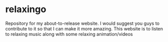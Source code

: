 # relaxingo
Repository for my about-to-release website. I would suggest you guys to contribute to it so that I can make it more amazing. This website is to listen to relaxing music along with some relaxing animation/videos
